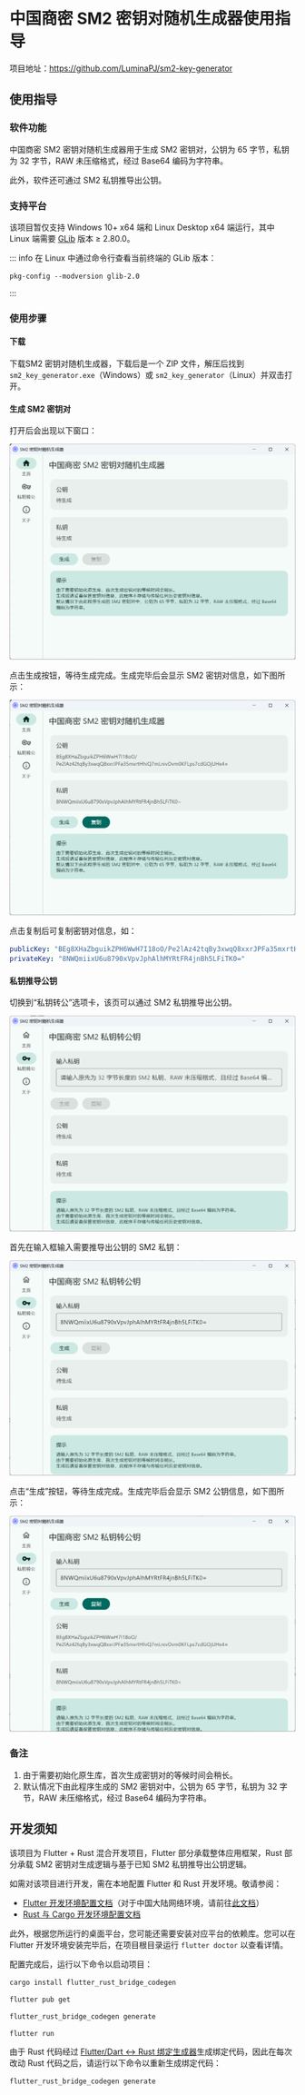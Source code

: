 # 中国商密 SM2 密钥对随机生成器使用指导

项目地址：https://github.com/LuminaPJ/sm2-key-generator

## 使用指导

### 软件功能

中国商密 SM2 密钥对随机生成器用于生成 SM2 密钥对，公钥为 65 字节，私钥为 32 字节，RAW 未压缩格式，经过 Base64 编码为字符串。

此外，软件还可通过 SM2 私钥推导出公钥。

### 支持平台

该项目暂仅支持 Windows 10+ x64 端和 Linux Desktop x64 端运行，其中 Linux 端需要 [GLib](https://docs.gtk.org/glib/) 版本 ≥ 2.80.0。

::: info
在 Linux 中通过命令行查看当前终端的 GLib 版本：

```Shell
pkg-config --modversion glib-2.0
```
:::

### 使用步骤

#### 下载

下载SM2 密钥对随机生成器，下载后是一个 ZIP 文件，解压后找到 `sm2_key_generator.exe`（Windows）或 `sm2_key_generator`（Linux）并双击打开。

#### 生成 SM2 密钥对

打开后会出现以下窗口：

![](/assets/Images/sm2-1.png)

点击生成按钮，等待生成完成。生成完毕后会显示 SM2 密钥对信息，如下图所示：

![](/assets/Images/sm2-2.png)

点击复制后可复制密钥对信息，如：

```Yaml
publicKey: "BEg8XHaZbguikZPH6WwH7I18oO/Pe2lAz42tqBy3xwqQ8xxrJPFa35mxrtHhiQ7mLnivDvm0KFLps7cdGOjUHx4="
privateKey: "8NWQmiixU6u8790xVpvJphAlhMYRtFR4jnBh5LFiTK0="
```

#### 私钥推导公钥

切换到“私钥转公”选项卡，该页可以通过 SM2 私钥推导出公钥。

![](/assets/Images/sm2-3.png)

首先在输入框输入需要推导出公钥的 SM2 私钥：

![](/assets/Images/sm2-4.png)

点击“生成”按钮，等待生成完成。生成完毕后会显示 SM2 公钥信息，如下图所示：

![](/assets/Images/sm2-5.png)

### 备注

1. 由于需要初始化原生库，首次生成密钥对的等候时间会稍长。
2. 默认情况下由此程序生成的 SM2 密钥对中，公钥为 65 字节，私钥为 32 字节，RAW 未压缩格式，经过 Base64 编码为字符串。

## 开发须知

该项目为 Flutter + Rust 混合开发项目，Flutter 部分承载整体应用框架，Rust 部分承载 SM2 密钥对生成逻辑与基于已知 SM2 私钥推导出公钥逻辑。

如需对该项目进行开发，需在本地配置 Flutter 和 Rust 开发环境。敬请参阅：

- [Flutter 开发环境配置文档](https://docs.flutter.dev/get-started/install)（对于中国大陆网络环境，请前往[此文档](https://docs.flutter.cn/get-started/install)）
- [Rust 与 Cargo 开发环境配置文档](https://www.rust-lang.org/zh-CN/tools/install)

此外，根据您所运行的桌面平台，您可能还需要安装对应平台的依赖库。您可以在 Flutter 开发环境安装完毕后，在项目根目录运行 `flutter doctor` 以查看详情。

配置完成后，运行以下命令以启动项目：

```Shell
cargo install flutter_rust_bridge_codegen
```

```Shell
flutter pub get
```

```Shell
flutter_rust_bridge_codegen generate
```

```Shell
flutter run
```

由于 Rust 代码经过 [Flutter/Dart <-> Rust 绑定生成器](https://cjycode.com/flutter_rust_bridge/)生成绑定代码，因此在每次改动 Rust 代码之后，请运行以下命令以重新生成绑定代码：

```Shell
flutter_rust_bridge_codegen generate
```
